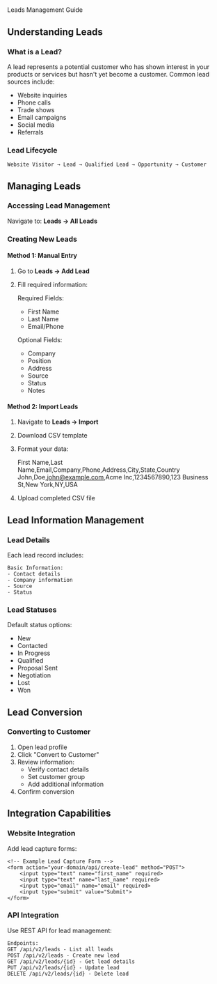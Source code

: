 #

Leads Management Guide

## Understanding Leads

### What is a Lead?

A lead represents a potential customer who has shown interest in your products or services but hasn't yet become a customer. Common lead sources include:

- Website inquiries
- Phone calls
- Trade shows
- Email campaigns
- Social media
- Referrals

### Lead Lifecycle

    Website Visitor → Lead → Qualified Lead → Opportunity → Customer

## Managing Leads

### Accessing Lead Management

Navigate to: **Leads → All Leads**

### Creating New Leads

#### Method 1: Manual Entry

1.  Go to **Leads → Add Lead**
2.  Fill required information:

    Required Fields:

    - First Name
    - Last Name
    - Email/Phone

    Optional Fields:

    - Company
    - Position
    - Address
    - Source
    - Status
    - Notes

#### Method 2: Import Leads

1.  Navigate to **Leads → Import**
2.  Download CSV template
3.  Format your data:

    First Name,Last Name,Email,Company,Phone,Address,City,State,Country
    John,Doe,john@example.com,Acme Inc,1234567890,123 Business St,New York,NY,USA

4.  Upload completed CSV file

## Lead Information Management

### Lead Details

Each lead record includes:

    Basic Information:
    - Contact details
    - Company information
    - Source
    - Status

### Lead Statuses

Default status options:

- New
- Contacted
- In Progress
- Qualified
- Proposal Sent
- Negotiation
- Lost
- Won

## Lead Conversion

### Converting to Customer

1.  Open lead profile
2.  Click "Convert to Customer"
3.  Review information:
    - Verify contact details
    - Set customer group
    - Add additional information
4.  Confirm conversion

## Integration Capabilities

### Website Integration

Add lead capture forms:

    <!-- Example Lead Capture Form -->
    <form action="your-domain/api/create-lead" method="POST">
        <input type="text" name="first_name" required>
        <input type="text" name="last_name" required>
        <input type="email" name="email" required>
        <input type="submit" value="Submit">
    </form>

### API Integration

Use REST API for lead management:

    Endpoints:
    GET /api/v2/leads - List all leads
    POST /api/v2/leads - Create new lead
    GET /api/v2/leads/{id} - Get lead details
    PUT /api/v2/leads/{id} - Update lead
    DELETE /api/v2/leads/{id} - Delete lead
